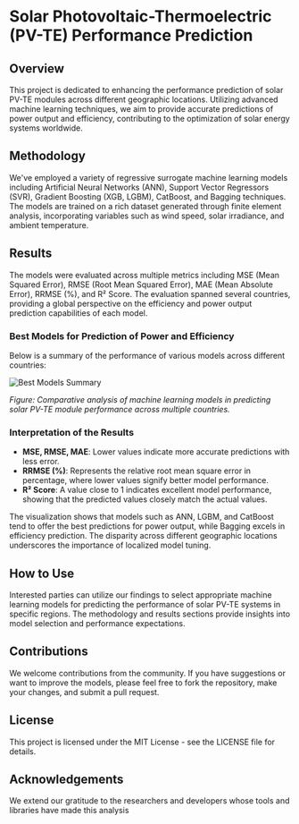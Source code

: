# Solar Photovoltaic-Thermoelectric (PV-TE) Performance Prediction

## Overview

This project is dedicated to enhancing the performance prediction of solar PV-TE modules across different geographic locations. Utilizing advanced machine learning techniques, we aim to provide accurate predictions of power output and efficiency, contributing to the optimization of solar energy systems worldwide.

## Methodology

We've employed a variety of regressive surrogate machine learning models including Artificial Neural Networks (ANN), Support Vector Regressors (SVR), Gradient Boosting (XGB, LGBM), CatBoost, and Bagging techniques. The models are trained on a rich dataset generated through finite element analysis, incorporating variables such as wind speed, solar irradiance, and ambient temperature.

## Results

The models were evaluated across multiple metrics including MSE (Mean Squared Error), RMSE (Root Mean Squared Error), MAE (Mean Absolute Error), RRMSE (%), and R² Score. The evaluation spanned several countries, providing a global perspective on the efficiency and power output prediction capabilities of each model.

### Best Models for Prediction of Power and Efficiency

Below is a summary of the performance of various models across different countries:

![Best Models Summary](/path/to/your/image.png)

*Figure: Comparative analysis of machine learning models in predicting solar PV-TE module performance across multiple countries.*

### Interpretation of the Results

- **MSE, RMSE, MAE**: Lower values indicate more accurate predictions with less error.
- **RRMSE (%)**: Represents the relative root mean square error in percentage, where lower values signify better model performance.
- **R² Score**: A value close to 1 indicates excellent model performance, showing that the predicted values closely match the actual values.

The visualization shows that models such as ANN, LGBM, and CatBoost tend to offer the best predictions for power output, while Bagging excels in efficiency prediction. The disparity across different geographic locations underscores the importance of localized model tuning.

## How to Use

Interested parties can utilize our findings to select appropriate machine learning models for predicting the performance of solar PV-TE systems in specific regions. The methodology and results sections provide insights into model selection and performance expectations.

## Contributions

We welcome contributions from the community. If you have suggestions or want to improve the models, please feel free to fork the repository, make your changes, and submit a pull request.

## License

This project is licensed under the MIT License - see the LICENSE file for details.

## Acknowledgements

We extend our gratitude to the researchers and developers whose tools and libraries have made this analysis
